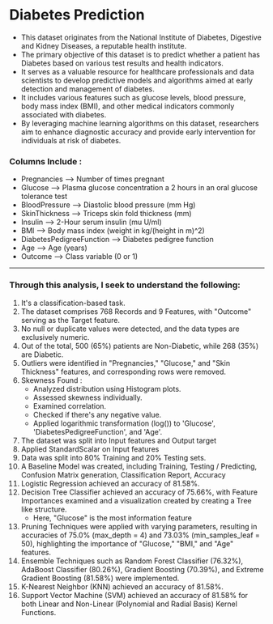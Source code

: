 # Diabetes Prediction
- This dataset originates from the National Institute of Diabetes, Digestive and Kidney Diseases, a reputable health institute.
- The primary objective of this dataset is to predict whether a patient has Diabetes based on various test results and health indicators.
- It serves as a valuable resource for healthcare professionals and data scientists to develop predictive models and algorithms aimed at early detection and management of diabetes.
- It includes various features such as glucose levels, blood pressure, body mass index (BMI), and other medical indicators commonly associated with diabetes.
- By leveraging machine learning algorithms on this dataset, researchers aim to enhance diagnostic accuracy and provide early intervention for individuals at risk of diabetes.

### Columns Include : 
- Pregnancies --> Number of times pregnant
- Glucose --> Plasma glucose concentration a 2 hours in an oral glucose tolerance test
- BloodPressure --> Diastolic blood pressure (mm Hg)
- SkinThickness --> Triceps skin fold thickness (mm)
- Insulin --> 2-Hour serum insulin (mu U/ml)
- BMI --> Body mass index (weight in kg/(height in m)^2)
- DiabetesPedigreeFunction --> Diabetes pedigree function
- Age --> Age (years)
- Outcome --> Class variable (0 or 1)


--- 
### Through this analysis, I seek to understand the following:
1. It's a classification-based task.
2. The dataset comprises 768 Records and 9 Features, with "Outcome" serving as the Target feature.
3. No null or duplicate values were detected, and the data types are exclusively numeric.
4. Out of the total, 500 (65%) patients are Non-Diabetic, while 268 (35%) are Diabetic.
5. Outliers were identified in "Pregnancies," "Glucose," and "Skin Thickness" features, and corresponding rows were removed.
6. Skewness Found :
    - Analyzed distribution using Histogram plots.
    - Assessed skewness individually.
    - Examined correlation.
    - Checked if there's any negative value.
    - Applied logarithmic transformation (log()) to 'Glucose', 'DiabetesPedigreeFunction', and 'Age'.
7. The dataset was split into Input features and Output target
8. Applied StandardScalar on Input features 
9. Data was split into 80% Training and 20% Testing sets.
10. A Baseline Model was created, including Training, Testing / Predicting, Confusion Matrix generation, Classification Report, Accuracy
11. Logistic Regression achieved an accuracy of 81.58%.
12. Decision Tree Classifier achieved an accuracy of 75.66%, with Feature Importances examined and a visualization created by creating a Tree like structure.
    - Here, "Glucose" is the most information feature
13. Pruning Techniques were applied with varying parameters, resulting in accuracies of 75.0% (max_depth = 4) and 73.03% (min_samples_leaf = 50), highlighting the importance of "Glucose," "BMI," and "Age" features.
14. Ensemble Techniques such as Random Forest Classifier (76.32%), AdaBoost Classifier (80.26%), Gradient Boosting (70.39%), and Extreme Gradient Boosting (81.58%) were implemented.
15. K-Nearest Neighbor (KNN) achieved an accuracy of 81.58%.
16. Support Vector Machine (SVM) achieved an accuracy of 81.58% for both Linear and Non-Linear (Polynomial and Radial Basis) Kernel Functions.
